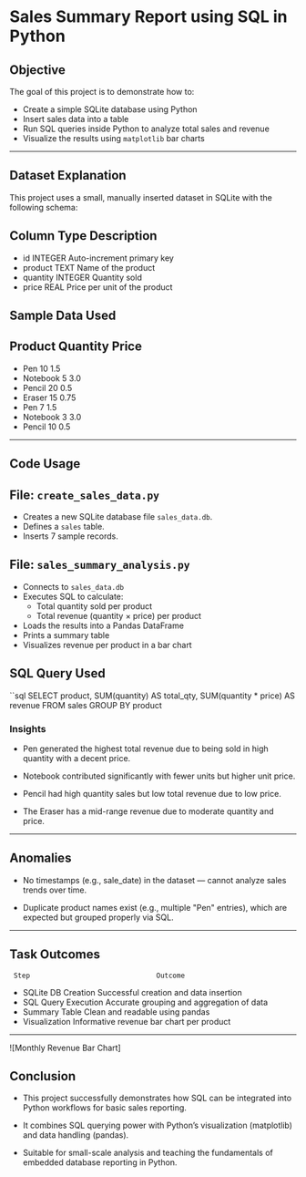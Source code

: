 # Sales Summary Report using SQL in Python

## Objective

The goal of this project is to demonstrate how to:
- Create a simple SQLite database using Python
- Insert sales data into a table
- Run SQL queries inside Python to analyze total sales and revenue
- Visualize the results using `matplotlib` bar charts

---

## Dataset Explanation

This project uses a small, manually inserted dataset in SQLite with the following schema:

## Column        Type       Description                     
*  id           INTEGER    Auto-increment primary key      
*  product      TEXT       Name of the product             
*  quantity     INTEGER    Quantity sold                   
*  price        REAL       Price per unit of the product   

## Sample Data Used

 ## Product Quantity   Price 

* Pen         10         1.5   
* Notebook    5          3.0   
* Pencil      20         0.5
* Eraser      15         0.75  
* Pen         7          1.5   
* Notebook    3          3.0   
* Pencil      10         0.5   

---

##  Code Usage

## File: `create_sales_data.py`

- Creates a new SQLite database file `sales_data.db`.
- Defines a `sales` table.
- Inserts 7 sample records.

##  File: `sales_summary_analysis.py`

- Connects to `sales_data.db`
- Executes SQL to calculate:
  - Total quantity sold per product
  - Total revenue (quantity × price) per product
- Loads the results into a Pandas DataFrame
- Prints a summary table
- Visualizes revenue per product in a bar chart
## SQL Query Used

``sql
SELECT 
    product, 
    SUM(quantity) AS total_qty, 
    SUM(quantity * price) AS revenue 
FROM sales 
GROUP BY product

### Insights

- Pen generated the highest total revenue due to being sold in high quantity with a decent price.

- Notebook contributed significantly with fewer units but higher unit price.

- Pencil had high quantity sales but low total revenue due to low price.

- The Eraser has a mid-range revenue due to moderate quantity and price.
---
 ## Anomalies
- No timestamps (e.g., sale_date) in the dataset — cannot analyze sales trends over time.

- Duplicate product names exist (e.g., multiple "Pen" entries), which are expected but grouped properly via SQL.
---
## Task Outcomes
     Step	                            Outcome
* SQLite DB Creation	   Successful creation and data insertion
* SQL Query Execution 	 Accurate grouping and aggregation of data
* Summary Table	         Clean and readable using pandas
* Visualization	         Informative revenue bar chart per product

---
![Monthly Revenue Bar Chart]

## Conclusion
- This project successfully demonstrates how SQL can be integrated into Python workflows for basic sales reporting.

- It combines SQL querying power with Python’s visualization (matplotlib) and data handling (pandas).

- Suitable for small-scale analysis and teaching the fundamentals of embedded database reporting in Python.

